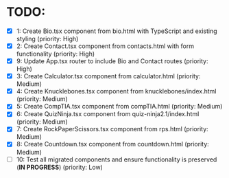 # TODO:

- [x] 1: Create Bio.tsx component from bio.html with TypeScript and existing styling (priority: High)
- [x] 2: Create Contact.tsx component from contacts.html with form functionality (priority: High)
- [x] 9: Update App.tsx router to include Bio and Contact routes (priority: High)
- [x] 3: Create Calculator.tsx component from calculator.html (priority: Medium)
- [x] 4: Create Knucklebones.tsx component from knucklebones/index.html (priority: Medium)
- [x] 5: Create CompTIA.tsx component from compTIA.html (priority: Medium)
- [x] 6: Create QuizNinja.tsx component from quiz-ninja2.1/index.html (priority: Medium)
- [x] 7: Create RockPaperScissors.tsx component from rps.html (priority: Medium)
- [x] 8: Create Countdown.tsx component from countdown.html (priority: Medium)
- [ ] 10: Test all migrated components and ensure functionality is preserved (**IN PROGRESS**) (priority: Low)
